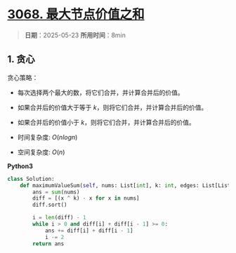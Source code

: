 # [3068. 最大节点价值之和](https://leetcode.cn/problems/find-the-maximum-sum-of-node-values/description/)

> **日期**：2025-05-23
> **所用时间**：8min

## 1. 贪心

贪心策略：

- 每次选择两个最大的数，将它们合并，并计算合并后的价值。
- 如果合并后的价值大于等于 $k$，则将它们合并，并计算合并后的价值。
- 如果合并后的价值小于 $k$，则将它们合并，并计算合并后的价值。

- 时间复杂度: $O(nlogn)$
- 空间复杂度: $O(n)$

**Python3**

```python
class Solution:
    def maximumValueSum(self, nums: List[int], k: int, edges: List[List[int]]) -> int:
        ans = sum(nums)
        diff = [(x ^ k) - x for x in nums]
        diff.sort()

        i = len(diff) - 1
        while i > 0 and diff[i] + diff[i - 1] >= 0:
            ans += diff[i] + diff[i - 1]
            i -= 2
        return ans
```